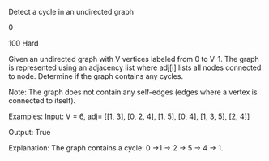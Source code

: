 
Detect a cycle in an undirected graph


0

100
Hard

Given an undirected graph with V vertices labeled from 0 to V-1. The graph is represented using an adjacency list where adj[i] lists all nodes connected to node. Determine if the graph contains any cycles.

Note: The graph does not contain any self-edges (edges where a vertex is connected to itself).


Examples:
Input: V = 6, adj= [[1, 3], [0, 2, 4], [1, 5], [0, 4], [1, 3, 5], [2, 4]]

Output: True

Explanation: The graph contains a cycle: 0 ->1 -> 2 -> 5 -> 4 -> 1.
